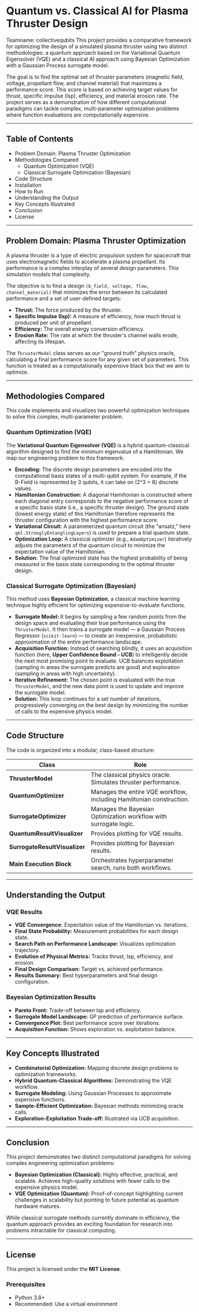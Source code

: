 # Quantum vs. Classical AI for Plasma Thruster Design
Teamname: collectivequbits
This project provides a comparative framework for optimizing the design of a simulated plasma thruster using two distinct methodologies: a quantum approach based on the Variational Quantum Eigensolver (VQE) and a classical AI approach using Bayesian Optimization with a Gaussian Process surrogate model.

The goal is to find the optimal set of thruster parameters (magnetic field, voltage, propellant flow, and channel material) that maximizes a performance score. This score is based on achieving target values for thrust, specific impulse (Isp), efficiency, and material erosion rate. The project serves as a demonstration of how different computational paradigms can tackle complex, multi-parameter optimization problems where function evaluations are computationally expensive.

---

## Table of Contents
- Problem Domain: Plasma Thruster Optimization
- Methodologies Compared
  - Quantum Optimization (VQE)
  - Classical Surrogate Optimization (Bayesian)
- Code Structure
- Installation
- How to Run
- Understanding the Output
- Key Concepts Illustrated
- Conclusion
- License

---

## Problem Domain: Plasma Thruster Optimization

A plasma thruster is a type of electric propulsion system for spacecraft that uses electromagnetic fields to accelerate a plasma propellant. Its performance is a complex interplay of several design parameters. This simulation models that complexity.

The objective is to find a design `(b_field, voltage, flow, channel_material)` that minimizes the error between its calculated performance and a set of user-defined targets:

- **Thrust:** The force produced by the thruster.  
- **Specific Impulse (Isp):** A measure of efficiency; how much thrust is produced per unit of propellant.  
- **Efficiency:** The overall energy conversion efficiency.  
- **Erosion Rate:** The rate at which the thruster's channel walls erode, affecting its lifespan.  

The `ThrusterModel` class serves as our "ground truth" physics oracle, calculating a final performance score for any given set of parameters. This function is treated as a computationally expensive black box that we aim to optimize.

---

## Methodologies Compared

This code implements and visualizes two powerful optimization techniques to solve this complex, multi-parameter problem.

### Quantum Optimization (VQE)

The **Variational Quantum Eigensolver (VQE)** is a hybrid quantum-classical algorithm designed to find the minimum eigenvalue of a Hamiltonian. We map our engineering problem to this framework:

- **Encoding:** The discrete design parameters are encoded into the computational basis states of a multi-qubit system. For example, if the B-Field is represented by 3 qubits, it can take on \(2^3 = 8\) discrete values.  
- **Hamiltonian Construction:** A diagonal Hamiltonian is constructed where each diagonal entry corresponds to the negative performance score of a specific basis state (i.e., a specific thruster design). The ground state (lowest energy state) of this Hamiltonian therefore represents the thruster configuration with the highest performance score.  
- **Variational Circuit:** A parameterized quantum circuit (the "ansatz," here `qml.StronglyEntanglingLayers`) is used to prepare a trial quantum state.  
- **Optimization Loop:** A classical optimizer (e.g., `AdamOptimizer`) iteratively adjusts the parameters of the quantum circuit to minimize the expectation value of the Hamiltonian.  
- **Solution:** The final optimized state has the highest probability of being measured in the basis state corresponding to the optimal thruster design.  

### Classical Surrogate Optimization (Bayesian)

This method uses **Bayesian Optimization**, a classical machine learning technique highly efficient for optimizing expensive-to-evaluate functions.

- **Surrogate Model:** It begins by sampling a few random points from the design space and evaluating their true performance using the `ThrusterModel`. It then trains a surrogate model — a Gaussian Process Regressor (`scikit-learn`) — to create an inexpensive, probabilistic approximation of the entire performance landscape.  
- **Acquisition Function:** Instead of searching blindly, it uses an acquisition function (here, **Upper Confidence Bound - UCB**) to intelligently decide the next most promising point to evaluate. UCB balances exploitation (sampling in areas the surrogate predicts are good) and exploration (sampling in areas with high uncertainty).  
- **Iterative Refinement:** The chosen point is evaluated with the true `ThrusterModel`, and the new data point is used to update and improve the surrogate model.  
- **Solution:** This loop continues for a set number of iterations, progressively converging on the best design by minimizing the number of calls to the expensive physics model.  

---

## Code Structure

The code is organized into a modular, class-based structure:

| Class                    | Role                                                                 |
|--------------------------|----------------------------------------------------------------------|
| **ThrusterModel**        | The classical physics oracle. Simulates thruster performance.         |
| **QuantumOptimizer**     | Manages the entire VQE workflow, including Hamiltonian construction.  |
| **SurrogateOptimizer**   | Manages the Bayesian Optimization workflow with surrogate logic.      |
| **QuantumResultVisualizer** | Provides plotting for VQE results.                               |
| **SurrogateResultVisualizer** | Provides plotting for Bayesian results.                        |
| **Main Execution Block** | Orchestrates hyperparameter search, runs both workflows.             |

---

## Understanding the Output

### VQE Results
- **VQE Convergence:** Expectation value of the Hamiltonian vs. iterations.  
- **Final State Probability:** Measurement probabilities for each design state.  
- **Search Path on Performance Landscape:** Visualizes optimization trajectory.  
- **Evolution of Physical Metrics:** Tracks thrust, Isp, efficiency, and erosion.  
- **Final Design Comparison:** Target vs. achieved performance.  
- **Results Summary:** Best hyperparameters and final design configuration.  

### Bayesian Optimization Results
- **Pareto Front:** Trade-off between Isp and efficiency.  
- **Surrogate Model Landscape:** GP prediction of performance surface.  
- **Convergence Plot:** Best performance score over iterations.  
- **Acquisition Function:** Shows exploration vs. exploitation balance.  

---

## Key Concepts Illustrated
- **Combinatorial Optimization:** Mapping discrete design problems to optimization frameworks.  
- **Hybrid Quantum-Classical Algorithms:** Demonstrating the VQE workflow.  
- **Surrogate Modeling:** Using Gaussian Processes to approximate expensive functions.  
- **Sample-Efficient Optimization:** Bayesian methods minimizing oracle calls.  
- **Exploration-Exploitation Trade-off:** Illustrated via UCB acquisition.  

---

## Conclusion

This project demonstrates two distinct computational paradigms for solving complex engineering optimization problems:

- **Bayesian Optimization (Classical):** Highly effective, practical, and scalable. Achieves high-quality solutions with fewer calls to the expensive physics model.  
- **VQE Optimization (Quantum):** Proof-of-concept highlighting current challenges in scalability but pointing to future potential as quantum hardware matures.  

While classical surrogate methods currently dominate in efficiency, the quantum approach provides an exciting foundation for research into problems intractable for classical computing.  

---

## License
This project is licensed under the **MIT License**.
### Prerequisites
- Python 3.8+  
- Recommended: Use a virtual environment  

